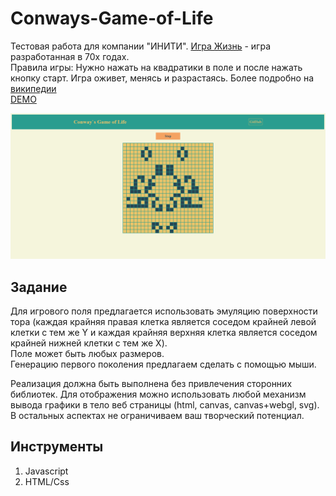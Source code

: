 # Conways-Game-of-Life

Тестовая работа для компании "ИНИТИ". [Игра Жизнь](https://ru.wikipedia.org/wiki/%D0%98%D0%B3%D1%80%D0%B0_%C2%AB%D0%96%D0%B8%D0%B7%D0%BD%D1%8C%C2%BB) - игра разработанная в 70х годах. <br>
Правила игры: Нужно нажать на квадратики в поле и после нажать кнопку старт. Игра оживет, менясь и разрастаясь. Более подробно на [википедии](https://ru.wikipedia.org/wiki/%D0%98%D0%B3%D1%80%D0%B0_%C2%AB%D0%96%D0%B8%D0%B7%D0%BD%D1%8C%C2%BB)<br>
[DEMO](https://webbomj.github.io/Conways-Game-of-Life/)<br>

![image](./conways.png)

## Задание
Для игрового поля предлагается использовать эмуляцию поверхности тора (каждая крайняя правая клетка является соседом крайней левой клетки с тем же Y и каждая крайняя верхняя клетка является соседом крайней нижней клетки с тем же X).<br>
Поле может быть любых размеров.<br>
Генерацию первого поколения предлагаем сделать с помощью мыши.<br>

Реализация должна быть выполнена без привлечения сторонних библиотек. Для отображения можно использовать любой механизм вывода графики в тело веб страницы (html, canvas, canvas+webgl, svg).<br>
В остальных аспектах не ограничиваем ваш творческий потенциал.<br>

## Инструменты
1. Javascript
2. HTML/Css

